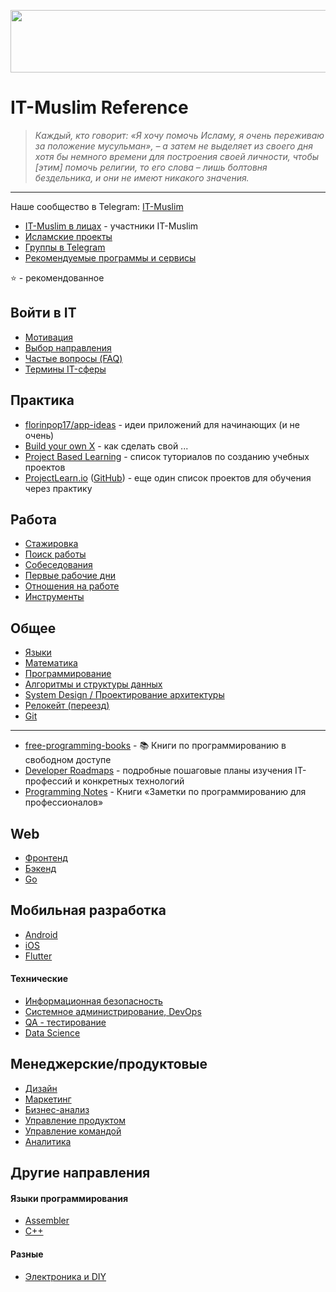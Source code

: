 <p align="center">
  <img width="560" height="100" src="/basmala.svg">
</p>

# IT-Muslim Reference

> _Каждый, кто говорит: «Я хочу помочь Исламу, я очень переживаю за положение мусульман», – а затем не выделяет из своего дня хотя бы немного времени для построения своей личности, чтобы [этим] помочь религии, то его слова – лишь болтовня бездельника, и они не имеют никакого значения._

---

Наше сообщество в Telegram: [IT-Muslim](https://t.me/it_muslim)

- [IT-Muslim в лицах](https://github.com/it-muslim/faces) - участники IT-Muslim
- [Исламские проекты](https://github.com/it-muslim/projects)
- [Группы в Telegram](https://github.com/it-muslim/reference/blob/main/telegram-groups.md)
- [Рекомендуемые программы и сервисы](recommended.md)

⭐ - рекомендованное

## Войти в IT

- [Мотивация](it-start.md#мотивация)
- [Выбор направления](it-start.md#выбор-направления)
- [Частые вопросы (FAQ)](it-start-faq.md)
- [Термины IT-сферы](it-terms.md)

## Практика

- [florinpop17/app-ideas](https://github.com/florinpop17/app-ideas) - идеи приложений для начинающих (и не очень)
- [Build your own X](https://github.com/danistefanovic/build-your-own-x) - как сделать свой ...
- [Project Based Learning](https://github.com/practical-tutorials/project-based-learning) - список туториалов по созданию учебных проектов
- [ProjectLearn.io](https://projectlearn.io) ([GitHub](https://github.com/Xtremilicious/projectlearn-project-based-learning)) - еще один список проектов для обучения через практику

## Работа

- [Стажировка](job.md#стажировка)
- [Поиск работы](job.md#поиск-работы)
- [Собеседования](job.md#собеседования)
- [Первые рабочие дни](job.md#первые-рабочие-дни)
- [Отношения на работе](job.md#отношени-на-работе)
- [Инструменты](work-tools.md)

## Общее

- [Языки](languages.md)
- [Математика](math.md)
- [Программирование](programming.md)
- [Алгоритмы и структуры данных](algorithms-and-data-structures.md)
- [System Design / Проектирование архитектуры](system-design.md)
- [Релокейт (переезд)](relocation.md)
- [Git](git.md)

---

- [free-programming-books](https://github.com/EbookFoundation/free-programming-books) - 📚 Книги по программированию в свободном доступе
- [Developer Roadmaps](https://roadmap.sh) - подробные пошаговые планы изучения IT-профессий и конкретных технологий
- [Programming Notes](https://goalkicker.com/) - Книги «Заметки по программированию для профессионалов»

## Web

- [Фронтенд](frontend.md)
- [Бэкенд](backend.md)
- [Go](golang.md)

## Мобильная разработка

- [Android](android.md)
- [iOS](ios.md)
- [Flutter](flutter.md)

#### Технические

- [Информационная безопасность](information-security.md)
- [Системное администрирование, DevOps](system-administration.md)
- [QA - тестирование](qa-testing.md)
- [Data Science](data-science.md)

## Менеджерские/продуктовые

- [Дизайн](design.md)
- [Маркетинг](marketing.md)
- [Бизнес-анализ](business-analysis.md)
- [Управление продуктом](product-management.md)
- [Управление командой](team-management.md)
- [Аналитика](analytics.md)

## Другие направления

#### Языки программирования

- [Assembler](assembler.md)
- [C++](cpp.md)

#### Разные

- [Электроника и DIY](eletronics-and-diy.md)
